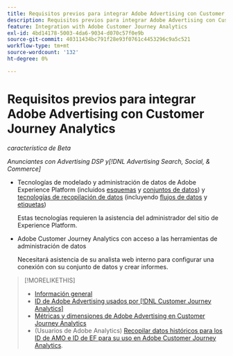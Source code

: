 ```yaml
---
title: Requisitos previos para integrar Adobe Advertising con Customer Journey Analytics
description: Requisitos previos para integrar Adobe Advertising con Customer Journey Analytics
feature: Integration with Adobe Customer Journey Analytics
exl-id: 4bd14178-5003-4da6-9034-d070c57f0e9b
source-git-commit: 40311434bc791f28e93f0761c4453296c9a5c521
workflow-type: tm+mt
source-wordcount: '132'
ht-degree: 0%

---
```


# Requisitos previos para integrar Adobe Advertising con Customer Journey Analytics

*característica de Beta*

*Anunciantes con Advertising DSP y[!DNL Advertising Search, Social, & Commerce]*

* Tecnologías de modelado y administración de datos de Adobe Experience Platform (incluidos [esquemas](https://experienceleague.adobe.com/es/docs/experience-platform/xdm/home) y [conjuntos de datos](https://experienceleague.adobe.com/es/docs/experience-platform/catalog/datasets/overview)) y [tecnologías de recopilación de datos](https://experienceleague.adobe.com/es/docs/experience-platform/collection/home) (incluyendo [flujos de datos](https://experienceleague.adobe.com/es/docs/experience-platform/datastreams/overview) y [etiquetas](https://experienceleague.adobe.com/es/docs/experience-platform/tags/home))

  Estas tecnologías requieren la asistencia del administrador del sitio de Experience Platform.

* Adobe Customer Journey Analytics con acceso a las herramientas de administración de datos

  Necesitará asistencia de su analista web interno para configurar una conexión con su conjunto de datos y crear informes.

>[!MORELIKETHIS]
>
>* [Información general](overview.md)
>* [ID de Adobe Advertising usados por [!DNL Customer Journey Analytics]](ids.md)
>* [Métricas y dimensiones de Adobe Advertising en Customer Journey Analytics](advertising-data-in-cja.md)
>* (Usuarios de Adobe Analytics) [Recopilar datos históricos para los ID de AMO e ID de EF para su uso en Adobe Customer Journey Analytics](/help/integrations/analytics/rvars-to-evars.md).
